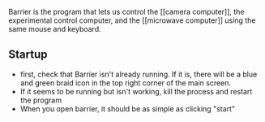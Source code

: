 Barrier is the program that lets us control the [[camera computer]], the experimental control computer, and the [[microwave computer]] using the same mouse and keyboard. 

## Startup
- first, check that Barrier isn't already running. If it is, there will be a blue and green braid icon in the top right corner of the main screen.
- If it seems to be running but isn't working, kill the process and restart the program
- When you open barrier, it should be as simple as clicking "start"